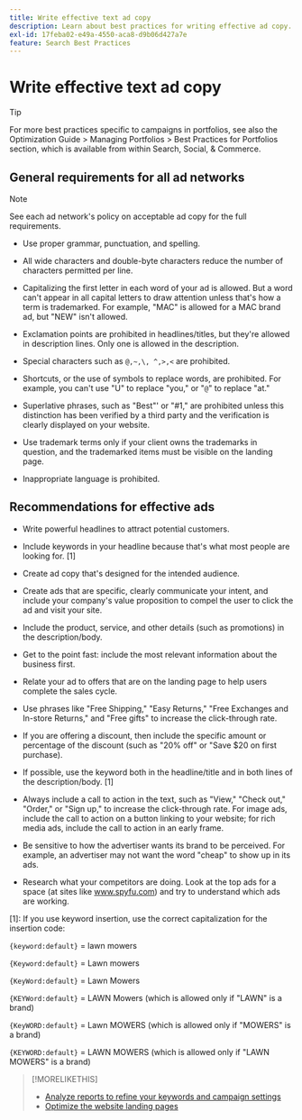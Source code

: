 ```yaml
---
title: Write effective text ad copy
description: Learn about best practices for writing effective ad copy.
exl-id: 17feba02-e49a-4550-aca8-d9b06d427a7e
feature: Search Best Practices
---
```

# Write effective text ad copy

>[!TIP]
>
>For more best practices specific to campaigns in portfolios, see also the Optimization Guide > Managing Portfolios > Best Practices for Portfolios section, which is available from within Search, Social, & Commerce.<!-- verify convention for referencing Optimization Guide here -->

## General requirements for all ad networks

>[!NOTE]
>
>See each ad network's policy on acceptable ad copy for the full requirements.

* Use proper grammar, punctuation, and spelling.

* All wide characters and double-byte characters reduce the number of characters permitted per line.

* Capitalizing the first letter in each word of your ad is allowed. But a word can't appear in all capital letters to draw attention unless that's how a term is trademarked. For example, "MAC" is allowed for a MAC brand ad, but "NEW" isn't allowed.

* Exclamation points are prohibited in headlines/titles, but they're allowed in description lines. Only one is allowed in the description.

* Special characters such as `@,~,\, ^,>,<` are prohibited.

* Shortcuts, or the use of symbols to replace words, are prohibited. For example, you can't use "U" to replace "you," or "`@`" to replace "at." 

* Superlative phrases, such as "Best"' or "#1," are prohibited unless this distinction has been verified by a third party and the verification is clearly displayed on your website.

* Use trademark terms only if your client owns the trademarks in question, and the trademarked items must be visible on the landing page.
 
* Inappropriate language is prohibited.

## Recommendations for effective ads

* Write powerful headlines to attract potential customers.

* Include keywords in your headline because that's what most people are looking for. [1]

* Create ad copy that's designed for the intended audience.

* Create ads that are specific, clearly communicate your intent, and include your company's value proposition to compel the user to click the ad and visit your site.

* Include the product, service, and other details (such as promotions) in the description/body.

* Get to the point fast: include the most relevant information about the business first.

* Relate your ad to offers that are on the landing page to help users complete the sales cycle.

* Use phrases like "Free Shipping," "Easy Returns," "Free Exchanges and In-store Returns," and "Free gifts" to increase the click-through rate.

* If you are offering a discount, then include the specific amount or percentage of the discount (such as "20% off" or "Save $20 on first purchase).

* If possible, use the keyword both in the headline/title and in both lines of the description/body. [1]

* Always include a call to action in the text, such as "View," "Check out," "Order," or "Sign up," to increase the click-through rate. For image ads, include the call to action on a button linking to your website; for rich media ads, include the call to action in an early frame.

* Be sensitive to how the advertiser wants its brand to be perceived. For example, an advertiser may not want the word "cheap" to show up in its ads.

* Research what your competitors are doing. Look at the top ads for a space (at sites like www.spyfu.com) and try to understand which ads are working.

[1]: If you use keyword insertion, use the correct capitalization for the insertion code:

`{keyword:default}` = lawn mowers

`{Keyword:default}` = Lawn mowers

`{KeyWord:default}` = Lawn Mowers

`{KEYWord:default}` = LAWN Mowers (which is allowed only if "LAWN" is a brand)

`{KeyWORD:default}` = Lawn MOWERS (which is allowed only if "MOWERS" is a brand)

`{KEYWORD:default}` = LAWN MOWERS (which is allowed only if "LAWN MOWERS" is a brand)

>[!MORELIKETHIS]
>
>* [Analyze reports to refine your keywords and campaign settings](best-practices-analyze.md)
>* [Optimize the website landing pages](best-practices-optimize.md)
